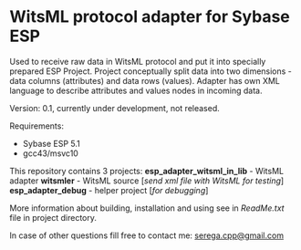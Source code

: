 WitsML protocol adapter for Sybase ESP
======================================

Used to receive raw data in WitsML protocol and put it
into specially prepared ESP Project. Project conceptually
split data into two dimensions - data columns (attributes)
and data rows (values). Adapter has own XML language to
describe attributes and values nodes in incoming data.

Version: 0.1, currently under development, not released.

Requirements:
* Sybase ESP 5.1
* gcc43/msvc10

This repository contains 3 projects:
**esp_adapter_witsml_in_lib** - WitsML adapter
**witsmler** - WitsML source [*send xml file with WitsML for testing*]
**esp_adapter_debug** - helper project [*for debugging*]

More information about building, installation and using see in 
*ReadMe.txt* file in project directory.

In case of other questions fill free to contact me:
serega.cpp@gmail.com
